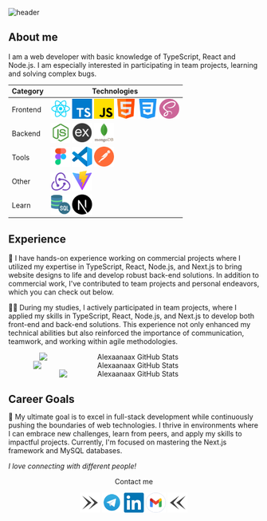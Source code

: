 ![header](https://capsule-render.vercel.app/api?type=wave&height=332&text=👋Hi%20,%20I'm%20Oleksandr!&reversal=false)

## About me

I am a web developer with basic knowledge of TypeScript, React and Node.js. I am especially interested in participating in team projects, learning and solving complex bugs.

<div style="margin-bottom: 20px">
<div align="center">
  <table style="display=block;">
    <thead>
      <tr>
        <th>Category</th>
        <th>Technologies</th>
      </tr>
    </thead>
    <tbody>
      <tr>
        <td>Frontend</td>
        <td>
          <a href="https://reactjs.org/" title="React" target="_blank"><img src="icons/react.png" width="40" alt="React" /></a>
          <a href="https://www.typescriptlang.org/" title="TypeScript" target="_blank"><img src="icons/typescript.png" width="40" alt="TypeScript" /></a>
          <a href="https://www.javascript.com/" title="JavaScript" target="_blank"><img src="icons/js.png" width="40" alt="JavaScript" /></a>
          <a href="https://html.com/" title="HTML" target="_blank"><img src="icons/html.png" width="40" alt="HTML" /></a>
          <a href="https://css.in.ua/" title="CSS" target="_blank"><img src="icons/css.png" width="40" alt="CSS" /></a>
          <a href="https://sass-lang.com/" title="SASS" target="_blank"><img src="icons/sass.png" width="40" alt="SASS" /></a>
        </td>
      </tr>
      <tr>
        <td>Backend</td>
        <td>
          <a href="https://nodejs.org/en" title="Node.js" target="_blank"><img src="icons/node.png" width="40" alt="Node.js" /></a>
          <a href="https://expressjs.com/ru/" title="Express" target="_blank"><img src="icons/express.png" width="40" alt="Express" /></a>
          <a href="https://www.mongodb.com/" title="MongoDB" target="_blank"><img src="icons/mongodb.png" height="40" width="40" alt="MongoDB" /></a>
        </td>
      </tr>
      <tr>
        <td>Tools</td>
        <td>
          <a href="https://www.figma.com/" title="Figma" target="_blank"><img src="icons/figma.png" width="40" alt="Figma" /></a>
          <a href="https://code.visualstudio.com/" title="VSCode" target="_blank"><img src="icons/vsCode.png" width="40" alt="VSCode" /></a>
          <a href="https://www.postman.com/" title="Postman" target="_blank"><img src="icons/postman.png" width="40" alt="Postman" /></a>
        </td>
      </tr>
      <tr>
        <td>Other</td>
        <td>
          <a href="https://redux.js.org/" title="Redux" target="_blank"><img src="icons/redux.png" width="40" alt="Redux" /></a>
          <a href="https://vitejs.dev/" title="Vite" target="_blank"><img src="icons/vite.png" width="40" alt="Vite" /></a>
        </td>
      </tr>
      <tr>
        <td>Learn</td>
        <td>
          <a href="https://www.mysql.com/" title="MySQL" target="_blank"><img src="icons/sql.png" width="40" alt="MySQL" /></a>
          <a href="https://nextjs.org/" title="Next" target="_blank"><img src="icons/nextjs.svg" width="40" alt="Next" /></a>
        </td>
      </tr>
    </tbody>
  </table>
</div>
</div>

<h2>Experience</h2>

🚀 I have hands-on experience working on commercial projects where I utilized my expertise in TypeScript, React, Node.js, and Next.js to bring website designs to life and develop robust back-end solutions. In addition to commercial work, I've contributed to team projects and personal endeavors, which you can check out below.

👨‍💻 During my studies, I actively participated in team projects, where I applied my skills in TypeScript, React, Node.js, and Next.js to develop both front-end and back-end solutions. This experience not only enhanced my technical abilities but also reinforced the importance of communication, teamwork, and working within agile methodologies.

<div align="center" style="display: flex; justify-content: center; flex-wrap: wrap; margin-bottom: 20px">
<img src="https://github-readme-stats.vercel.app/api?username=Alexaanaax&theme=tokyonight&show_icons=true&hide_border=true&count_private=true" alt="Alexaanaax GitHub Stats" width="380"/>

<img src="https://github-readme-streak-stats.herokuapp.com/?user=Alexaanaax&theme=tokyonight&hide_border=true" alt="Alexaanaax GitHub Stats" width="405"/>

<img src="https://github-readme-stats.vercel.app/api/top-langs/?username=Alexaanaax&theme=tokyonight&show_icons=true&hide_border=true&layout=compact" alt="Alexaanaax GitHub Stats" width="300"/>
</div>

<h2 style="margin-bottom: 0;">Career Goals</h2>

🎯 My ultimate goal is to excel in full-stack development while continuously pushing the boundaries of web technologies. I thrive in environments where I can embrace new challenges, learn from peers, and apply my skills to impactful projects. Currently, I'm focused on mastering the Next.js framework and MySQL databases.

<em>I love connecting with different people!</em>

<div align="center">
<p>Сontact me</p>
<img src="icons/right.png" width="40" />
  <a href="https://t.me/chornovi1" title="Telegram" target="_blank"><img src="icons/tg.png" width="40" alt="Telegram" /></a>
  <a href="www.linkedin.com/in/oleksandr-halahalenko" title="LinkedIn" target="_blank"><img src="icons/linkedIn.webp" width="40" alt="LinkedIn" /></a>
  <a href="mailto:o.halahalenko@gmail.com"><img src="icons/gmail.png" width="40" alt="Gmail" /></a>
  <img src="icons/left.png" width="40" />
</div>
